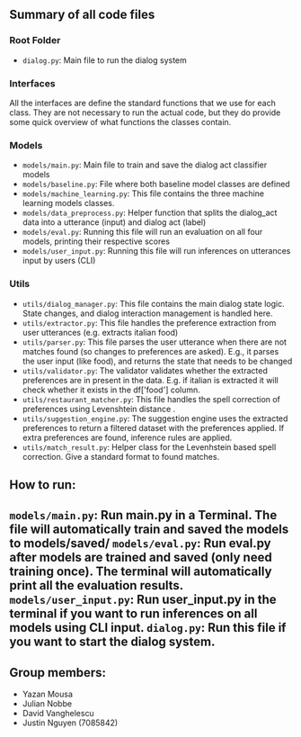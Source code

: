 ## Summary of all code files
### Root Folder
- `dialog.py`: Main file to run the dialog system 

### Interfaces
All the interfaces are define the standard functions that we use for each class. They are not necessary to run the actual code, but they do provide some quick overview of what functions the classes contain.

### Models
- `models/main.py`: Main file to train and save the dialog act classifier models
- `models/baseline.py`: File where both baseline model classes are defined
- `models/machine_learning.py`: This file contains the three machine learning models classes.  
- `models/data_preprocess.py`: Helper function that splits the dialog_act data into a utterance (input) and dialog act (label)
- `models/eval.py`: Running this file will run an evaluation on all four models, printing their respective scores
- `models/user_input.py`: Running this file will run inferences on utterances input by users (CLI)

### Utils
- `utils/dialog_manager.py`: This file contains the main dialog state logic. State changes, and dialog interaction management is handled here. 
- `utils/extractor.py`: This file handles the preference extraction from user utterances (e.g. extracts italian food)
- `utils/parser.py`: This file parses the user utterance when there are not matches found (so changes to preferences are asked). E.g., it parses the user input (like food), and returns the state that needs to be changed
- `utils/validator.py`: The validator validates whether the extracted preferences are in present in the data. E.g. if italian is extracted it will check whether it exists in the df['food'] column.
- `utils/restaurant_matcher.py`: This file handles the spell correction of preferences using Levenshtein distance .
- `utils/suggestion_engine.py`: The suggestion engine uses the extracted preferences to return a filtered dataset with the preferences applied. If extra preferences are found, inference rules are applied.
- `utils/match_result.py`: Helper class for the Levenhstein based spell correction. Give a standard format to found matches.

## How to run:
`models/main.py`: Run main.py in a Terminal. The file will automatically train and saved the models to models/saved/
`models/eval.py`: Run eval.py after models are trained and saved (only need training once). The terminal will automatically print all the evaluation results.
`models/user_input.py`: Run user_input.py in the terminal if you want to run inferences on all models using CLI input.
`dialog.py`: Run this file if you want to start the dialog system.
---


## Group members:
- Yazan Mousa
- Julian Nobbe
- David Vanghelescu
- Justin Nguyen (7085842)
